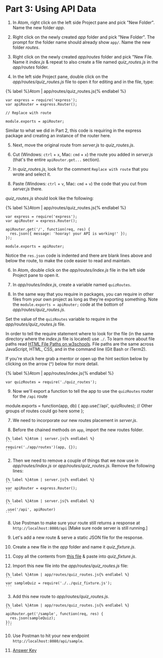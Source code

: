 # Part 3: Using API Data

1. In Atom, right click on the left side Project pane and pick "New Folder".  Name the new folder _app_.

2. Right click on the newly created _app_ folder and pick "New Folder". The prompt for the folder name should already show `app/`.  Name the new folder _routes_.

3. Right click on the newly created _app/routes_ folder and pick "New File.  Name it _index.js_ & repeat to also create a file named _quiz_routes.js_ in the _app/routes_ folder.

4. In the left side Project pane, double click on the _app/routes/quiz_routes.js_ file to open it for editing and in the file, type: 

  {% label %}Atom | app/routes/quiz_routes.js{% endlabel %}
  ```
  var express = require('express');
  var apiRouter = express.Router();

  // Replace with route

  module.exports = apiRouter;
  ```
  
  Similar to what we did in Part 2, this code is requiring in the express package and creating an instance of the router here.

5. Next, move the original route from _server.js_ to _quiz_routes.js_.

  1. Cut (Windows: `ctrl` + `x`, Mac: `cmd` + `x`) the route you added in _server.js_ (that's the entire `apiRouter.get...` section).
  
  2. In _quiz_routes.js_, look for the comment `Replace with route` that you wrote and select it.
  
  3. Paste (Windows: `ctrl` + `v`, Mac: `cmd` + `v`) the code that you cut from _server.js_ there.  

  _quiz_routes.js_ should look like the following:

  {% label %}Atom | app/routes/quiz_routes.js{% endlabel %}
  ```
  var express = require('express');
  var apiRouter = express.Router();

  apiRouter.get('/', function(req, res) {
    res.json({ message: 'hooray! your API is working!' });
  });

  module.exports = apiRouter;
  ```

  Notice the `res.json` code is indented and there are blank lines above and below the route, to make the code easier to read and maintain.

6. In Atom, double click on the _app/routes/index.js_ file in the left side Project pane to open it.  

7. In _app/routes/index.js_, create a variable named `quizRoutes`.

8. In the same way that you require in packages, you can require in other files from your own project as long as they're exporting something.  Note the `module.exports = apiRouter;` code at the bottom of _app/routes/quiz_routes.js_.

  Set the value of the `quizRoutes` variable to require in the _app/routes/quiz_routes.js_ file.  
  
  In order to tell the require statement where to look for the file (in the same directory where the _index.js_ file is located) use `./`. To learn more about file paths read [HTML File Paths on w3schools](https://www.w3schools.com/html/html_filepaths.asp).  File paths are the same across JavaScript, HTML, CSS, and in the command line (Git Bash or iTerm2). 
  
  If you're stuck here grab a mentor or open up the hint section below by clicking on the arrow (^) below for more detail.

  <!--sec data-title="Hint" data-id="section0" data-show=true data-collapse=true ces-->
  {% label %}Atom | app/routes/index.js{% endlabel %}
  ```
  var quizRoutes = require('./quiz_routes');
  ```
  <!--endsec-->

9. Now we'll export a function to tell the app to use the `quizRoutes` router for the `/api` route

module.exports = function(app, db) {
app.use('/api', quizRoutes);
// Other groups of routes could go here some
};



  

7. We need to incorporate our new routes placement in _server.js_.

  1. Before the chained methods on `app`, import the new routes folder.

    {% label %}Atom | server.js{% endlabel %}
    ```
    require('./app/routes')(app, {});
    ```

  2. Then we need to remove a couple of things that we now use in _app/routes/index.js_ or _app/routes/quiz_routes.js_. Remove the following lines:

    {% label %}Atom | server.js{% endlabel %}
    ```
    var apiRouter = express.Router();
    ```

    {% label %}Atom | server.js{% endlabel %}
    ```
    .use('/api', apiRouter)
    ```

8. Use Postman to make sure your route still returns a response at `http://localhost:8080/api` [Make sure node server is still running.]

9. Let's add a new route & serve a static JSON file for the response.

  1. Create a new file in the _app_ folder and name it _quiz_fixture.js_.

  2. Copy all the contents from [this file](https://github.com/KansasCityWomeninTechnology/trivia-api/blob/answer-key-part-3/app/quiz_fixture.js) & paste into _quiz_fixture.js_.

  3. Import this new file into the _app/routes/quiz_routes.js_ file:

    {% label %}Atom | app/routes/quiz_routes.js{% endlabel %}
    ```
    var sampleQuiz = require('./../quiz_fixture.js');
    ```

  3. Add this new route to _app/routes/quiz_routes.js_.

    {% label %}Atom | app/routes/quiz_routes.js{% endlabel %}
    ```
    apiRouter.get('/sample', function(req, res) {
      res.json(sampleQuiz);
    });
    ```

10. Use Postman to hit your new endpoint `http://localhost:8080/api/sample`.

11. [Answer Key](https://github.com/KansasCityWomeninTechnology/trivia-api/tree/answer-key-part-3)
